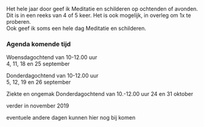 Het hele jaar door geef ik Meditatie en schilderen op ochtenden of avonden. Dit is in een reeks van 4 of 5 keer.
Het is ook mogelijk, in overleg  om 1x te proberen.  
Ook geef ik soms een hele dag Meditatie en schilderen.


### Agenda komende tijd

Woensdagochtend van 10-12.00 uur  
4, 11, 18 en 25 september

Donderdagochtend van 10-12.00 uur  
5, 12, 19 en 26 september  

Ziekte en ongemak
Donderdagochtend van 10.-12.00 uur
24 en 31 oktober

 
verder  in november  2019  
   
 eventuele andere dagen kunnen hier nog bij komen

